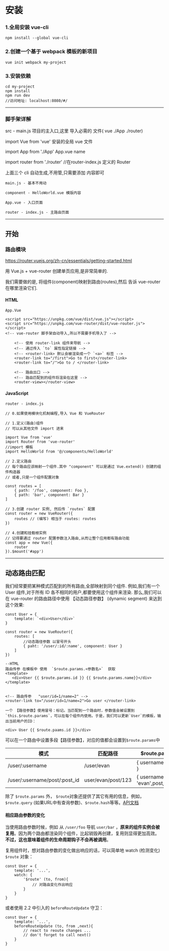 
# 安装

### 1.全局安装 vue-cli
	npm install --global vue-cli
	
### 2.创建一个基于 webpack 模板的新项目
	vue init webpack my-project
	
### 3.安装依赖
	cd my-project
	npm install
	npm run dev
	//访问地址: localhost:8080/#/
	
	
---

### 脚手架详解

src - main.js 
项目的主入口,这里 导入必需的 文件( vue  ./App   ./router)

import Vue from 'vue'    安装的全局 vue 文件

import App from './App'   App.vue  name

import router from './router'    //在router-index.js 定义的 Router

上面三个 cli 自动生成,不用管,只需要添加 内容即可



```
main.js - 基本不用动

component - HelloWorld.vue 模版内容

App.vue - 入口页面

router - index.js - 主路由页面
```

---

## 开始

### 路由模块

https://router.vuejs.org/zh-cn/essentials/getting-started.html

用 Vue.js + vue-router 创建单页应用,是非常简单的. 

我们需要做的是, 将组件(component)映射到路由(routes),然后 告诉 
vue-router 在哪里渲染它们.
	
#### HTML
```
App.Vue

<script src="https://unpkg.com/vue/dist/vue.js"></script>
<script src="https://unpkg.com/vue-router/dist/vue-router.js"></script>
<!-- vue-router 脚手架自动导入,所以不需要手机导入了 -->

    <!-- 使用 router-link 组件来导航 -->
    <!-- 通过传入 `to` 属性指定链接 -->
    <!-- <router-link> 默认会被渲染成一个 `<a>` 标签 -->
    <router-link to="/first">Go to first</router-link>
    <router-link to="/">Go to / </router-link>

    <!-- 路由出口 -->
    <!-- 路由匹配到的组件将渲染在这里 -->
    <router-view></router-view>
```	

#### JavaScript
```
router - index.js

// 0.如果使用模块化机制编程,导入 Vue 和 VueRouter

// 1.定义(路由)组件
// 可以从其他文件 import 进来

import Vue from 'vue'
import Router from 'vue-router'
//import 模板
import HelloWorld from '@/components/HelloWorld'

// 2.定义路由
// 每个路由应该映射一个组件.其中 "component" 可以是通过 Vue.extend() 创建的组件构造器
// 或者,只是一个组件配置对象

const routes = [
    { path: '/foo', component: Foo },
    { path: 'bar', component: Bar }
]

// 3.创建 router 实例, 然后传 `routes` 配置
const router = new VueRouter({
    routes // (编写) 相当于 routes: routes
})
    
// 4.创建和挂载根实例
// 记得要通过 router 配置参数注入路由,从而让整个应用都有路由功能
const app = new Vue({
    router
}).$mount('#app')
```

---

## 动态路由匹配

我们经常要把某种模式匹配到的所有路由,全部映射到同个组件. 例如,我们有一个 User 组件,对于所有 ID 各不相同的用户,都要使用这个组件来渲染. 那么,我们可以在 vue-router 的路由路径中使用 【动态路径参数】 (dynamic segment) 来达到这个效果:

```
const User = {
    template: `<div>User</div>`
}

const router = new VueRouter({
    routes: [
        //动态路径参数 以冒号开头
        { paht: '/user/:id/:name', component: User }
    ]
})

--HTML
路由传参 在模板中 使用  `$route.params.<参数名>`  获取
<template>
   <div>User {{ $route.params.id }} {{ $route.params.name}}</div>
</template>


<!-- 路由传参   "user/id=1/name=2" -->
<router-link to="/user/id=1/name=2">Go user </router-link>

一个 【路径参数】使用冒号：标记。当匹配到一个路由时，参数值会被设置到 `this.$route.params`，可以在每个组件内使用。于是，我们可以更新`User`的模板，输出当前用户的ID：

<div> User {{ $route.paams.id }}</div>
```



可以在一个路由中设置多段【路径参数】，对应的值都会设置到`$route.params`中


模式                            | 匹配路径              | $route.params
 ---                            |   ---                 | ---
/user/:username                 | /user/evan            | { username:'evan' }
/user/:username/post/:post_id   | user/evan/post/123    |  { username: 'evan',post_id:123

除了 `$route.params` 外， `$route`对象还提供了其它有用的信息，例如，`$route.query` (如果URL中有查询参数)、`$route.hash`等等。[API文档](https://router.vuejs.org/zh-cn/api/route-object.html)

#### 相应路由参数的变化

当使用路由参数时候，例如 从 `/user/foo` 导航 `user/bar` ，**原来的组件实例会被复用**。因为两个路由都渲染同个组件，比起销毁再创建，复用则显得更加高效。 **不过，这也意味着组件的生命周期钩子不会再被调用**。

复用组件时，想对路由参数的变化做出响应的话，可以简单地 watch (检测变化) `$route` 对象：

```
const User = {
    template: '...',
    watch: {
        '$route' (to, from){
            // 对路由变化作出响应
        }
    }
}
```

或者使用 2.2 中引入的 `beforeRouteUpdate` 守卫：
```
const User = {
    template: '...',
    beforeRouteUpdate (to, from ,next){
        // react to reoute changes ...
        // don't forget to call next()
    }
}
```
